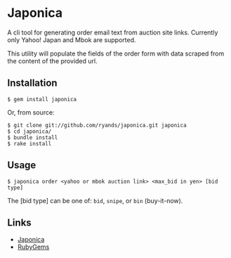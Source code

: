 # Japonica

A cli tool for generating order email text from auction site links. Currently
only Yahoo! Japan and Mbok are supported.

This utility will populate the fields of the order form with data scraped from the
content of the provided url.

## Installation

	$ gem install japonica

Or, from source:

    $ git clone git://github.com/ryands/japonica.git japonica
    $ cd japonica/
    $ bundle install
    $ rake install

## Usage

	$ japonica order <yahoo or mbok auction link> <max_bid in yen> [bid type]

The [bid type] can be one of: `bid`, `snipe`, or `bin` (buy-it-now).

## Links

* [Japonica](http://www.japonicamarket.com/)
* [RubyGems](https://rubygems.org/gems/japonica)

